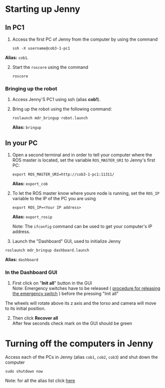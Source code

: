 # Starting up Jenny

## In PC1
1. Access the first PC of Jenny from the computer by using the command

    ```shell
    ssh -X username@cob3-1-pc1
    ```

 **Alias:** `cob1`.

2. Start the `roscore` using the command

    ```shell
    roscore
    ```

### Bringing up the robot
1. Access Jenny'S PC1 using ssh (alias **cob1**).

2. Bring up the robot using the following command:

    ```shell
    roslaunch mdr_bringup robot.launch
    ```

    **Alias:** `bringup`


## In your PC

1. Open a second terminal and in order to tell your computer where the ROS master is located, set the variable `ROS_MASTER_URI` to Jenny's first PC:

    ```shell
    export ROS_MASTER_URI=http://cob3-1-pc1:11311/
    ```

    **Alias:** `export_cob`

2. To let the ROS master know where youre node is running, set the `ROS_IP` variable to the IP of the PC you are using

    ```shell
    export ROS_IP=<Your IP address>
    ```

    **Alias:** `export_rosip`

    Note: The `ifconfig` command can be used to get your computer's IP address.

3. Launch the "Dashboard" GUI, used to initialize Jenny

```shell
roslaunch mdr_bringup dashboard.launch
```
**Alias:** `dashboard`



### In the Dashboard GUI

1. First click on "**Init all**" button in the GUI  
Note: Emergency switches have to be released ( [procedure for releasing the emergency switch](https://mas.b-it-center.de/gitgate/b-it-bots/bitbots_athome/wikis/jenny/turning-jenny-on-and-off) ) before the pressing "Init all"

 The wheels will rotate above its z axis and the torso and camera will move to its initial position.

2. Then click **Recover all**  
After few seconds check mark on the GUI should be green


# Turning off the computers in Jenny

Access each of the PCs in Jenny (alias `cob1`, `cob2`, `cob3`) and shut down the computer

```shell
sudo shutdown now
```

Note: for all the alias list click [here](wiki/development/setup/aliases)
